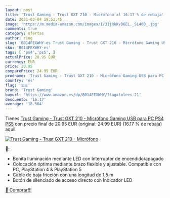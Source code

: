 ```yaml
---
layout: post
title: 'Trust Gaming - Trust GXT 210 - Micrófono al 16.17 % de rebaja'
date: 2021-03-04 19:53:45
image: 'https://m.media-amazon.com/images/I/31jRkKvD6EL._SL400_.jpg'
comments: true
category: ofertas
author: ring
slug: 'B014FEXWHY-es Trust Gaming - Trust GXT 210 - Micrófono Gaming USB para...'
sku: 'B014FEXWHY-es'
tags: [ 'ps4','ps5', ]
actualPrice: 20.95 EUR
currency: EUR
price: 20.95
comparePrice: 24.99 EUR
prodname: 'Trust Gaming - Trust GXT 210 - Micrófono Gaming USB para PC  PS4  PS5'
country: 'es'
flag: '🇪🇸'
brand: 'Trust Gaming'
buyurl: 'https://www.amazon.es/dp/B014FEXWHY/?tag=tolees-21'
descuento: '16.17'
average: '18.564'
---
```


Tienes [Trust Gaming - Trust GXT 210 - Micrófono Gaming USB para PC  PS4  PS5](https://www.amazon.es/dp/B014FEXWHY/?tag=tolees-21) con precio final de  20.95 EUR (original: 24.99 EUR) (16.17 %  de rebaja) aqui!

[![Trust Gaming - Trust GXT 210 - Micrófono](https://m.media-amazon.com/images/I/31jRkKvD6EL._SL400_.jpg)](https://www.amazon.es/dp/B014FEXWHY/?tag=tolees-21)

🔎:

- Bonita Iluminación mediante LED con Interruptor de encendido/apagado
- Colocación óptima mediante brazo flexible y ajustable. Compatible con PC, PlayStation 4 & PlayStation 5
- Cable de baja fricción con una longitud de 1,5 m
- Botón de silenciado de acceso directo con Indicador LED

[🛒 Comprar!!!](https://www.amazon.es/dp/B014FEXWHY/?tag=tolees-21)
